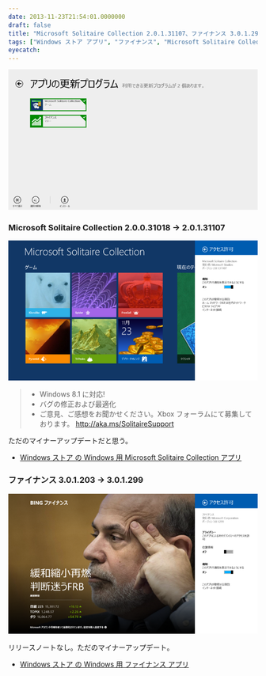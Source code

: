 ```yaml
---
date: 2013-11-23T21:54:01.0000000
draft: false
title: "Microsoft Solitaire Collection 2.0.1.31107、ファイナンス 3.0.1.299"
tags: ["Windows ストア アプリ", "ファイナンス", "Microsoft Solitaire Collection"]
eyecatch: 
---
```

<p><span itemscope itemtype="http://schema.org/Photograph"><img src="20131123214735.png" alt="f:id:daruyanagi:20131123214735p:plain" title="f:id:daruyanagi:20131123214735p:plain" class="hatena-fotolife" itemprop="image"></span><br />
</p>

<div class="section">
<h3>Microsoft Solitaire Collection 2.0.0.31018 → 2.0.1.31107</h3>
<p><span itemscope itemtype="http://schema.org/Photograph"><img src="20131123215143.png" alt="f:id:daruyanagi:20131123215143p:plain" title="f:id:daruyanagi:20131123215143p:plain" class="hatena-fotolife" itemprop="image"></span><br />
</p>

<blockquote>

<ul>
<li>Windows 8.1 に対応!</li>
<li>バグの修正および最適化</li>
<li>ご意見、ご感想をお聞かせください。Xbox フォーラムにて募集しております。 <a href="http://aka.ms/SolitaireSupport">http://aka.ms/SolitaireSupport</a></li>
</ul>
</blockquote>
<p>ただのマイナーアップデートだと思う。</p>

<ul>
<li><a href="http://apps.microsoft.com/windows/ja-jp/app/microsoft-solitaire-collection/1a36fd17-5161-4651-ae2d-13384e427ea8">Windows &#x30B9;&#x30C8;&#x30A2; &#x306E; Windows &#x7528; Microsoft Solitaire Collection &#x30A2;&#x30D7;&#x30EA;</a></li>
</ul>
</div>
<div class="section">
<h3>ファイナンス 3.0.1.203 → 3.0.1.299</h3>
<p><span itemscope itemtype="http://schema.org/Photograph"><img src="20131123215152.png" alt="f:id:daruyanagi:20131123215152p:plain" title="f:id:daruyanagi:20131123215152p:plain" class="hatena-fotolife" itemprop="image"></span></p><p>リリースノートなし。ただのマイナーアップデート。</p>

<ul>
<li><a href="http://apps.microsoft.com/windows/ja-jp/app/finance/ffc158e5-74d6-4878-8ace-8f0df45083c1">Windows &#x30B9;&#x30C8;&#x30A2; &#x306E; Windows &#x7528; &#x30D5;&#x30A1;&#x30A4;&#x30CA;&#x30F3;&#x30B9; &#x30A2;&#x30D7;&#x30EA;</a></li>
</ul>
</div>